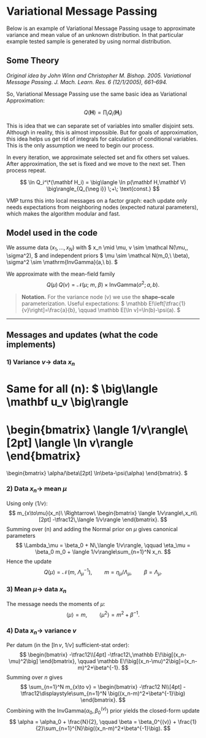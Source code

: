 # Variational Message Passing

Below is an example of Variational Message Passing usage to approximate variance and mean value of an unknown distribution. In that particular example tested sample is generated by using normal distribution.

## Some Theory
*Original idea by John Winn and Christopher M. Bishop. 2005. Variational Message Passing. J. Mach. Learn. Res. 6 (12/1/2005), 661–694.*

So, Variational Message Passing use the same basic idea as Variational Approximation:

$$
Q(\mathbf{H})=\prod_{i} Q_{i}(\mathbf{H}_{i})
$$

This is idea that we can separate set of variables into smaller disjoint sets. Although in reality, this is almost impossible. But for goals of approximation, this idea helps us get rid of integrals for calculation of conditional variables. This is the only assumption we need to begin our process.

In every iteration, we approximate selected set and fix others set values. After approximation, the set is fixed and we move to the next set. Then process repeat.

$$
\ln Q_i^\*(\mathbf H_i)
= \big\langle \ln p(\mathbf H,\mathbf V) \big\rangle_{Q_{\neg i}}
\;+\; \text{const.}
$$

VMP turns this into local messages on a factor graph: each update only needs expectations from neighboring nodes (expected natural parameters), which makes the algorithm modular and fast.

## Model used in the code

We assume data $(x_1,\dots,x_N)$ with
$
x_n \mid \mu, v \sim \mathcal N(\mu,\, \sigma^2),
$
and independent priors
$
\mu \sim \mathcal N(m_0,\ \beta),
\sigma^2 \sim \mathrm{InvGamma}(a,\ b).
$

We approximate with the mean-field family
$$
Q(\mu)\,Q(v)
= \mathcal N(\mu;\ m,\ \beta) \times \mathrm{InvGamma}(\sigma^2; a, b).
$$

> **Notation.** For the variance node \(v\) we use the **shape–scale** parameterization.
> Useful expectations:
> $
> \mathbb E\!\left[\tfrac{1}{v}\right]=\frac{a}{b},
> \qquad
> \mathbb E[\ln v]=\ln(b)-\psi(a).
> $

---



## Messages and updates (what the code implements)

### 1) Variance $v \to$ data $x_n$
Same for all \(n\):
$
\big\langle \mathbf u_v \big\rangle
=
\begin{bmatrix}
\langle 1/v\rangle\\[2pt]
\langle \ln v\rangle
\end{bmatrix}
=
\begin{bmatrix}
\alpha/\beta\\[2pt]
\ln\beta-\psi(\alpha)
\end{bmatrix}.
$

### 2) Data $x_n \to$ mean $\mu$
Using only $\langle 1/v\rangle$:
$$
m_{x\to\mu}(x_n)\ \Rightarrow\
\begin{bmatrix}
\langle 1/v\rangle\,x_n\\[2pt]
-\tfrac12\,\langle 1/v\rangle
\end{bmatrix}.
$$
Summing over \(n\) and adding the Normal prior on $\mu$ gives canonical parameters
$$
\Lambda_\mu = \beta_0 + N\,\langle 1/v\rangle,
\qquad
\eta_\mu = \beta_0 m_0 + \langle 1/v\rangle\sum_{n=1}^N x_n.
$$
Hence the update
$$
Q(\mu)=\mathcal N\!\big(m,\ \Lambda_\mu^{-1}\big),
\qquad
m=\eta_\mu/\Lambda_\mu,
\qquad
\beta=\Lambda_\mu.
$$

### 3) Mean $\mu \to$ data $x_n$
The message needs the moments of $\mu$:
$$
\langle \mu\rangle = m,
\qquad
\langle \mu^2\rangle = m^2 + \beta^{-1}.
$$

### 4) Data $x_n \to$ variance $v$
Per datum (in the $[\ln v,\ 1/v]$ sufficient-stat order):
$$
\begin{bmatrix}
-\tfrac12\\[4pt]
-\tfrac12\,\mathbb E\!\big[(x_n-\mu)^2\big]
\end{bmatrix},
\qquad
\mathbb E\!\big[(x_n-\mu)^2\big]=(x_n-m)^2+\beta^{-1}.
$$
Summing over $n$ gives
$$
\sum_{n=1}^N m_{x\to v} =
\begin{bmatrix}
-\tfrac12 N\\[4pt]
-\tfrac12\displaystyle\sum_{n=1}^N \big((x_n-m)^2+\beta^{-1}\big)
\end{bmatrix}.
$$
Combining with the $\mathrm{InvGamma}(\alpha_0,\beta_0^{(v)})$ prior yields the closed-form update
$$
\alpha = \alpha_0 + \frac{N}{2},
\qquad
\beta = \beta_0^{(v)} + \frac{1}{2}\sum_{n=1}^{N}\big((x_n-m)^2+\beta^{-1}\big).
$$
